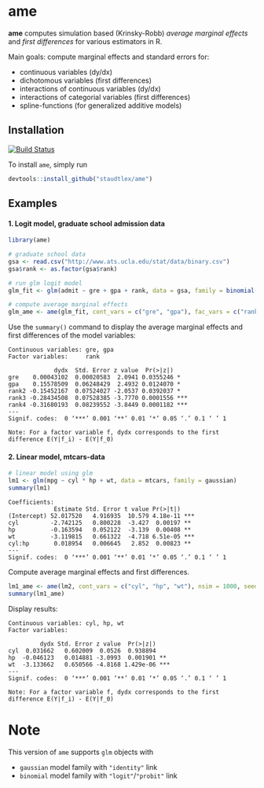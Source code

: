 # ame 

**ame** computes simulation based (Krinsky-Robb) _average marginal effects_ and _first differences_ for various estimators in R. 

Main goals: compute marginal effects and standard errors for:
+ continuous variables (dy/dx)
+ dichotomous variables (first differences)
+ interactions of continuous variables (dy/dx)
+ interactions of categorial variables (first differences)
+ spline-functions (for generalized additive models)

## Installation
[![Build Status](https://travis-ci.org/staudtlex/ame.svg?branch=master)](https://travis-ci.org/staudtlex/ame)

To install `ame`, simply run

```R
devtools::install_github("staudtlex/ame")
```

## Examples
#### 1. Logit model, graduate school admission data
```R
library(ame)

# graduate school data
gsa <- read.csv("http://www.ats.ucla.edu/stat/data/binary.csv")
gsa$rank <- as.factor(gsa$rank)

# run glm logit model
glm_fit <- glm(admit ~ gre + gpa + rank, data = gsa, family = binomial(link = "logit"))

# compute average marginal effects
glm_ame <- ame(glm_fit, cont_vars = c("gre", "gpa"), fac_vars = c("rank"), nsim = 1000)
```

Use the `summary()` command to display the average marginal effects and first differences of the model variables:
```
Continuous variables: gre, gpa 
Factor variables:     rank 

             dydx  Std. Error z value  Pr(>|z|)    
gre    0.00043102  0.00020583  2.0941 0.0355246 *  
gpa    0.15578509  0.06248429  2.4932 0.0124070 *  
rank2 -0.15452167  0.07524027 -2.0537 0.0392037 *  
rank3 -0.28434508  0.07528385 -3.7770 0.0001556 ***
rank4 -0.31680193  0.08239552 -3.8449 0.0001182 ***
---
Signif. codes:  0 ‘***’ 0.001 ‘**’ 0.01 ‘*’ 0.05 ‘.’ 0.1 ‘ ’ 1

Note: For a factor variable f, dydx corresponds to the first difference E(Y|f_i) - E(Y|f_0)
```
#### 2. Linear model, mtcars-data
```R
# linear model using glm
lm1 <- glm(mpg ~ cyl * hp + wt, data = mtcars, family = gaussian)
summary(lm1)
```
```
Coefficients:
             Estimate Std. Error t value Pr(>|t|)    
(Intercept) 52.017520   4.916935  10.579 4.18e-11 ***
cyl         -2.742125   0.800228  -3.427  0.00197 ** 
hp          -0.163594   0.052122  -3.139  0.00408 ** 
wt          -3.119815   0.661322  -4.718 6.51e-05 ***
cyl:hp       0.018954   0.006645   2.852  0.00823 ** 
---
Signif. codes:  0 ‘***’ 0.001 ‘**’ 0.01 ‘*’ 0.05 ‘.’ 0.1 ‘ ’ 1
```
Compute average marginal effects and first differences.
```R
lm1_ame <- ame(lm2, cont_vars = c("cyl", "hp", "wt"), nsim = 1000, seed = 99)
summary(lm1_ame)
```
Display results:
```
Continuous variables: cyl, hp, wt 
Factor variables:      

         dydx Std. Error z value  Pr(>|z|)    
cyl  0.031662   0.602009  0.0526  0.938894    
hp  -0.046123   0.014881 -3.0993  0.001901 ** 
wt  -3.133662   0.650566 -4.8168 1.429e-06 ***
---
Signif. codes:  0 ‘***’ 0.001 ‘**’ 0.01 ‘*’ 0.05 ‘.’ 0.1 ‘ ’ 1

Note: For a factor variable f, dydx corresponds to the first difference E(Y|f_i) - E(Y|f_0)
```

# Note
This version of `ame` supports `glm` objects with 
+ `gaussian` model family with `"identity"` link
+ `binomial` model family with `"logit"`/`"probit"` link
